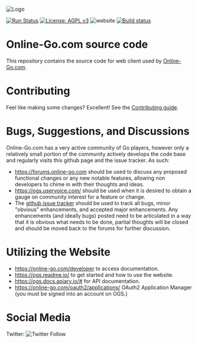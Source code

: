 ![Logo](https://github.com/online-go/online-go.com/blob/devel/assets/ogslogo.svg)

[![Run Status](https://api.shippable.com/projects/58b08461067893070065aab3/badge?branch=devel)](https://app.shippable.com/github/online-go/online-go.com/status/dashboard)
[![License: AGPL v3](https://img.shields.io/badge/License-AGPL%20v3-blue.svg)](https://www.gnu.org/licenses/agpl-3.0)
![website](https://img.shields.io/website-up-down-green-red/http/online-go.com/.svg?label=online-go)
[![Build status](https://img.shields.io/badge/website-OnlineGo-1.svg)](https://online-go.com/)

# Online-Go.com source code

This repository contains the source code for web client used by [Online-Go.com](https://online-go.com).

# Contributing
Feel like making some changes? Excellent! See the [Contributing guide](./CONTRIBUTING.md).

# Bugs, Suggestions, and Discussions

Online-Go.com has a very active community of Go players, however only a
relatively small portion of the community actively develops the code base and
regularly visits this github page and the issue tracker. As such:

* https://forums.online-go.com should be used to discuss any proposed functional changes or any new notable features, allowing non developers to chime in with their thoughts and ideas.
* https://ogs.uservoice.com/ should be used when it is desired to obtain a gauge on community interest for a feature or change.
* The [github issue tracker](https://github.com/online-go/online-go.com/issues) should be used to track all bugs, minor "obvious" enhancements, and accepted major enhancements. Any enhancements (and ideally bugs) posted need to be articulated in a way that it is obvious what needs to be done, partial thoughts will be closed and should be moved back to the forums for further discussion.

# Utilizing the Website
* https://online-go.com/developer to access documentation.
* https://ogs.readme.io/ to get started and how to use the website.
* https://ogs.docs.apiary.io/# for API documentation.
* https://online-go.com/oauth2/applications/ OAuth2 Application Manager (you must be signed into an account on OGS.)

# Social Media
Twitter: ![Twitter Follow](https://img.shields.io/twitter/follow/onlinegoserver.svg?style=social&label=Follow)
